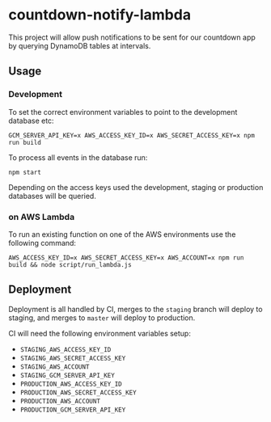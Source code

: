 # countdown-notify-lambda
This project will allow push notifications to be sent for our countdown app by querying DynamoDB tables at intervals.

## Usage

### Development

To set the correct environment variables to point to the development database etc:

    GCM_SERVER_API_KEY=x AWS_ACCESS_KEY_ID=x AWS_SECRET_ACCESS_KEY=x npm run build

To process all events in the database run:

    npm start

Depending on the access keys used the development, staging or production databases will be queried.

### on AWS Lambda

To run an existing function on one of the AWS environments use the following command:

    AWS_ACCESS_KEY_ID=x AWS_SECRET_ACCESS_KEY=x AWS_ACCOUNT=x npm run build && node script/run_lambda.js

## Deployment

Deployment is all handled by CI, merges to the `staging` branch will deploy to staging, and merges to `master`
will deploy to production.

CI will need the following environment variables setup:

* `STAGING_AWS_ACCESS_KEY_ID`
* `STAGING_AWS_SECRET_ACCESS_KEY`
* `STAGING_AWS_ACCOUNT`
* `STAGING_GCM_SERVER_API_KEY`
* `PRODUCTION_AWS_ACCESS_KEY_ID`
* `PRODUCTION_AWS_SECRET_ACCESS_KEY`
* `PRODUCTION_AWS_ACCOUNT`
* `PRODUCTION_GCM_SERVER_API_KEY`
